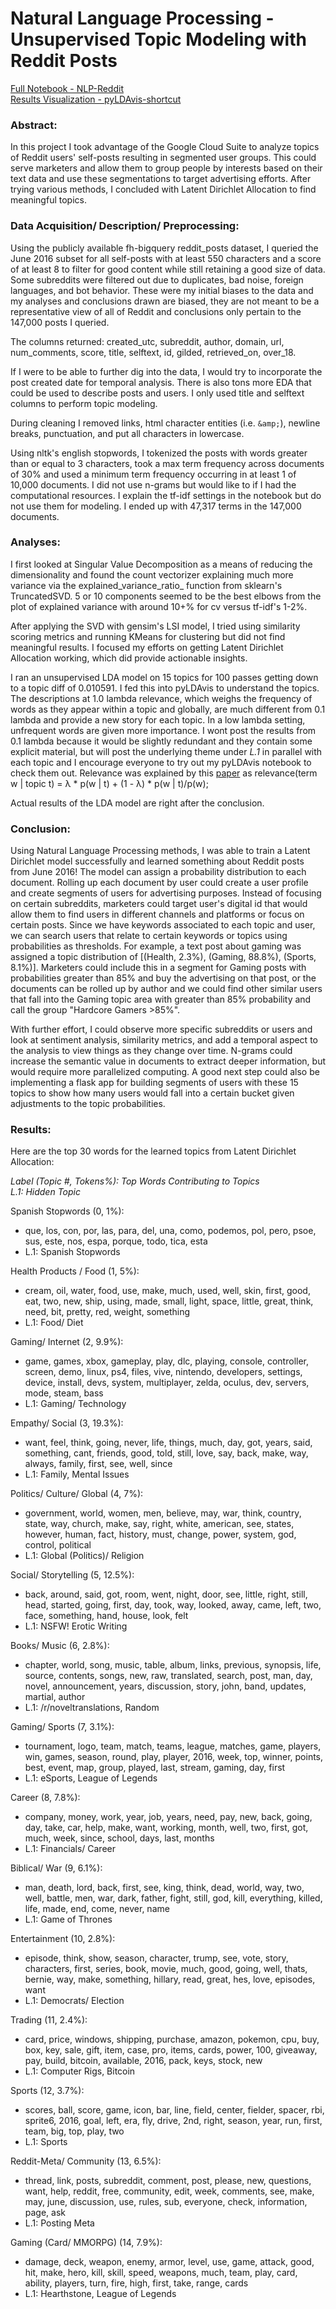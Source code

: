 # Natural Language Processing - Unsupervised Topic Modeling with Reddit Posts

[Full Notebook - NLP-Reddit](NLP-Reddit.ipynb) <br>
[Results Visualization - pyLDAvis-shortcut](pyLDAvis-shortcut.ipynb)

### Abstract:
In this project I took advantage of the Google Cloud Suite to analyze topics of Reddit users' self-posts resulting in segmented user groups. This could serve marketers and allow them to group people by interests based on their text data and use these segmentations to target advertising efforts. After trying various methods, I concluded with Latent Dirichlet Allocation to find meaningful topics.

### Data Acquisition/ Description/ Preprocessing:
Using the publicly available fh-bigquery reddit_posts dataset, I queried the June 2016 subset for all self-posts with at least 550 characters and a score of at least 8 to filter for good content while still retaining a good size of data. Some subreddits were filtered out due to duplicates, bad noise, foreign languages, and bot behavior. These were my initial biases to the data and my analyses and conclusions drawn are biased, they are not meant to be a representative view of all of Reddit and conclusions only pertain to the 147,000 posts I queried.

The columns returned: created_utc, subreddit, author, domain, url, num_comments, score, title, selftext, id, gilded, retrieved_on, over_18.

If I were to be able to further dig into the data, I would try to incorporate the post created date for temporal analysis. There is also tons more EDA that could be used to describe posts and users. I only used title and selftext columns to perform topic modeling.

During cleaning I removed links, html character entities (i.e. `&amp;`), newline breaks, punctuation, and put all characters in lowercase.

Using nltk's english stopwords, I tokenized the posts with words greater than or equal to 3 characters, took a max term frequency across documents of 30% and used a minimum term frequency occurring in at least 1 of 10,000 documents. I did not use n-grams but would like to if I had the computational resources. I explain the tf-idf settings in the notebook but do not use them for modeling. I ended up with 47,317 terms in the 147,000 documents.

### Analyses:
I first looked at Singular Value Decomposition as a means of reducing the dimensionality and found the count vectorizer explaining much more variance via the explained_variance_ratio_ function from sklearn's TruncatedSVD. 5 or 10 components seemed to be the best elbows from the plot of explained variance with around 10+% for cv versus tf-idf's 1-2%.

After applying the SVD with gensim's LSI model, I tried using similarity scoring metrics and running KMeans for clustering but did not find meaningful results. I focused my efforts on getting Latent Dirichlet Allocation working,  which did provide actionable insights.

I ran an unsupervised LDA model on 15 topics for 100 passes getting down to a topic diff of 0.010591. I fed this into pyLDAvis to understand the topics. The descriptions at 1.0 lambda relevance, which weighs the frequency of words as they appear within a topic and globally, are much different from 0.1 lambda and provide a new story for each topic. In a low lambda setting, unfrequent words are given more importance. I wont post the results from 0.1 lambda because it would be slightly redundant and they contain some explicit material, but will post the underlying theme under *L.1* in parallel with each topic and I encourage everyone to try out my pyLDAvis notebook to check them out. Relevance was explained by this [paper](https://nlp.stanford.edu/events/illvi2014/papers/sievert-illvi2014.pdf) as relevance(term w | topic t) = λ * p(w | t) + (1 - λ) * p(w | t)/p(w);

Actual results of the LDA model are right after the conclusion.

### Conclusion:
Using Natural Language Processing methods, I was able to train a Latent Dirichlet model successfully and learned something about Reddit posts from June 2016! The model can assign a probability distribution to each document. Rolling up each document by user could create a user profile and create segments of users for advertising purposes. Instead of focusing on certain subreddits, marketers could target user's digital id that would allow them to find users in different channels and platforms or focus on certain posts. Since we have keywords associated to each topic and user, we can search users that relate to certain keywords or topics using probabilities as thresholds. For example, a text post about gaming was assigned a topic distribution of [(Health, 2.3%), (Gaming, 88.8%), (Sports, 8.1%)]. Marketers could include this in a segment for Gaming posts with probabilities greater than 85% and buy the advertising on that post, or the documents can be rolled up by author and we could find other similar users that fall into the Gaming topic area with greater than 85% probability and call the group "Hardcore Gamers >85%".

With further effort, I could observe more specific subreddits or users and look at sentiment analysis, similarity metrics, and add a temporal aspect to the analysis to view things as they change over time. N-grams could increase the semantic value in documents to extract deeper information, but would require more parallelized computing. A good next step could also be implementing a flask app for building segments of users with these 15 topics to show how many users would fall into a certain bucket given adjustments to the topic probabilities.

### Results:
Here are the top 30 words for the learned topics from Latent Dirichlet Allocation:

*Label (Topic #, Tokens%): Top Words Contributing to Topics* <br>
*L.1: Hidden Topic*


Spanish Stopwords (0, 1%):
 - que, los, con, por, las, para, del, una, como, podemos, pol, pero, psoe, sus, este, nos, espa, porque, todo, tica, esta
 - L.1: Spanish Stopwords

Health Products / Food (1, 5%):
 - cream, oil, water, food, use, make, much, used, well, skin, first, good, eat, two, new, ship, using, made, small, light, space, little, great, think, need, bit, pretty, red, weight, something
 - L.1: Food/ Diet

Gaming/ Internet (2, 9.9%):
 - game, games, xbox, gameplay, play, dlc, playing, console, controller, screen, demo, linux, ps4, files, vive, nintendo, developers, settings, device, install, devs, system, multiplayer, zelda, oculus, dev, servers, mode, steam, bass
 - L.1: Gaming/ Technology

Empathy/ Social (3, 19.3%):
 - want, feel, think, going, never, life, things, much, day, got, years, said, something, cant, friends, good, told, still, love, say, back, make, way, always, family, first, see, well, since
 - L.1: Family, Mental Issues

Politics/ Culture/ Global (4, 7%):
 - government, world, women, men, believe, may, war, think, country, state, way, church, make, say, right, white, american, see, states, however, human, fact, history, must, change, power, system, god, control, political
 - L.1: Global (Politics)/ Religion

Social/ Storytelling (5, 12.5%):
 - back, around, said, got, room, went, night, door, see, little, right, still, head, started, going, first, day, took, way, looked, away, came, left, two, face, something, hand, house, look, felt
 - L.1: NSFW! Erotic Writing

Books/ Music (6, 2.8%):
 - chapter, world, song, music, table, album, links, previous, synopsis, life, source, contents, songs, new, raw, translated, search, post, man, day, novel, announcement, years, discussion, story, john, band, updates, martial, author
 - L.1: /r/noveltranslations, Random

Gaming/ Sports (7, 3.1%):  
 - tournament, logo, team, match, teams, league, matches, game, players, win, games, season, round, play, player, 2016, week, top, winner, points, best, event, map, group, played, last, stream, gaming, day, first
 - L.1: eSports, League of Legends

Career (8, 7.8%):
 - company, money, work, year, job, years, need, pay, new, back, going, day, take, car, help, make, want, working, month, well, two, first, got, much, week, since, school, days, last, months
 - L.1: Financials/ Career

Biblical/ War (9, 6.1%):
 - man, death, lord, back, first, see, king, think, dead, world, way, two, well, battle, men, war, dark, father, fight, still, god, kill, everything, killed, life, made, end, come, never, name
 - L.1: Game of Thrones

Entertainment (10, 2.8%):  
 - episode, think, show, season, character, trump, see, vote, story, characters, first, series, book, movie, much, good, going, well, thats, bernie, way, make, something, hillary, read, great, hes, love, episodes, want
 - L.1: Democrats/ Election

Trading (11, 2.4%):
 - card, price, windows, shipping, purchase, amazon, pokemon, cpu, buy, box, key, sale, gift, item, case, pro, items, cards, power, 100, giveaway, pay, build, bitcoin, available, 2016, pack, keys, stock, new
 - L.1: Computer Rigs, Bitcoin

Sports (12, 3.7%):
 - scores, ball, score, game, icon, bar, line, field, center, fielder, spacer, rbi, sprite6, 2016, goal, left, era, fly, drive, 2nd, right, season, year, run, first, team, big, top, play, two
 - L.1: Sports

Reddit-Meta/ Community (13, 6.5%):
 - thread, link, posts, subreddit, comment, post, please, new, questions, want, help, reddit, free, community, edit, week, comments, see, make, may, june, discussion, use, rules, sub, everyone, check, information, page, ask
 - L.1: Posting Meta

Gaming (Card/ MMORPG) (14, 7.9%):
 - damage, deck, weapon, enemy, armor, level, use, game, attack, good, hit, make, hero, kill, skill, speed, weapons, much, team, play, card, ability, players, turn, fire, high, first, take,  range, cards
 - L.1: Hearthstone, League of Legends
